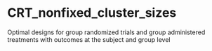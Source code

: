 # CRT_nonfixed_cluster_sizes
Optimal designs for group randomized trials and group administered treatments with outcomes at the subject and group level
